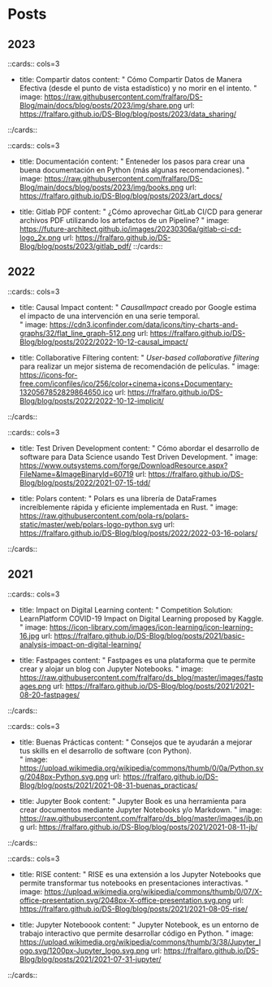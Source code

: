 # Posts

## 2023

::cards:: cols=3

- title:  Compartir datos
  content: "
  Cómo Compartir Datos de Manera Efectiva (desde el punto de vista estadístico) y no morir en el intento.
  "
  image: https://raw.githubusercontent.com/fralfaro/DS-Blog/main/docs/blog/posts/2023/img/share.png
  url: https://fralfaro.github.io/DS-Blog/blog/posts/2023/data_sharing/

::/cards::

::cards:: cols=3

- title:  Documentación
  content: "
  Enteneder los pasos para crear una buena documentación en Python (más algunas recomendaciones).
  "
  image: https://raw.githubusercontent.com/fralfaro/DS-Blog/main/docs/blog/posts/2023/img/books.png
  url: https://fralfaro.github.io/DS-Blog/blog/posts/2023/art_docs/

- title:  Gitlab PDF
  content: "
  ¿Cómo aprovechar GitLab CI/CD para generar archivos PDF utilizando los artefactos de un Pipeline?
  "
  image: https://future-architect.github.io/images/20230306a/gitlab-ci-cd-logo_2x.png
  url: https://fralfaro.github.io/DS-Blog/blog/posts/2023/gitlab_pdf/
::/cards::

## 2022

::cards:: cols=3

- title:  Causal Impact
  content: "
  *CausalImpact* creado por Google estima el impacto de una intervención en una serie temporal.  
  "
  image: https://cdn3.iconfinder.com/data/icons/tiny-charts-and-graphs/32/flat_line_graph-512.png
  url: https://fralfaro.github.io/DS-Blog/blog/posts/2022/2022-10-12-causal_impact/

- title:  Collaborative Filtering
  content: "
  *User-based collaborative filtering* para realizar un mejor sistema de recomendación de películas.
  "
  image: https://icons-for-free.com/iconfiles/ico/256/color+cinema+icons+Documentary-1320567852829864650.ico
  url: https://fralfaro.github.io/DS-Blog/blog/posts/2022/2022-10-12-implicit/

::/cards::

::cards:: cols=3

- title: Test Driven Development
  content: "
  Cómo abordar el desarrollo de software para Data Science usando Test Driven Development. 
  "
  image: https://www.outsystems.com/forge/DownloadResource.aspx?FileName=&ImageBinaryId=60719
  url: https://fralfaro.github.io/DS-Blog/blog/posts/2022/2021-07-15-tdd/

- title:  Polars
  content: "
  Polars es una librería de DataFrames increíblemente rápida y eficiente  implementada en Rust.
  "
  image: https://raw.githubusercontent.com/pola-rs/polars-static/master/web/polars-logo-python.svg
  url: https://fralfaro.github.io/DS-Blog/blog/posts/2022/2022-03-16-polars/



::/cards::

## 2021

::cards:: cols=3

- title:  Impact on Digital Learning
  content: "
  Competition Solution:  LearnPlatform  COVID-19 Impact on Digital Learning proposed by Kaggle. 
  "
  image: https://icon-library.com/images/icon-learning/icon-learning-16.jpg
  url: https://fralfaro.github.io/DS-Blog/blog/posts/2021/basic-analysis-impact-on-digital-learning/

- title:  Fastpages
  content: "
  Fastpages es una plataforma que te permite crear y alojar un blog con Jupyter Notebooks. 
  "
  image: https://raw.githubusercontent.com/fralfaro/ds_blog/master/images/fastpages.png
  url: https://fralfaro.github.io/DS-Blog/blog/posts/2021/2021-08-20-fastpages/

::/cards::

::cards:: cols=3

- title:  Buenas Prácticas
  content: "
  Consejos que te ayudarán a mejorar tus skills en el desarrollo de software (con Python).  
  "
  image: https://upload.wikimedia.org/wikipedia/commons/thumb/0/0a/Python.svg/2048px-Python.svg.png
  url: https://fralfaro.github.io/DS-Blog/blog/posts/2021/2021-08-31-buenas_practicas/

- title:  Jupyter Book
  content: "
  Jupyter Book es una herramienta para crear documentos mediante Jupyter Notebooks y/o Markdown. 
  "
  image: https://raw.githubusercontent.com/fralfaro/ds_blog/master/images/jb.png
  url: https://fralfaro.github.io/DS-Blog/blog/posts/2021/2021-08-11-jb/


::/cards::

::cards:: cols=3

- title: RISE
  content: "
  RISE es una extensión a los Jupyter Notebooks que permite transformar
  tus notebooks en presentaciones interactivas.
  "
  image: https://upload.wikimedia.org/wikipedia/commons/thumb/0/07/X-office-presentation.svg/2048px-X-office-presentation.svg.png
  url: https://fralfaro.github.io/DS-Blog/blog/posts/2021/2021-08-05-rise/

- title: Jupyter Noteboook
  content: "
  Jupyter Notebook, es un entorno de trabajo interactivo que permite desarrollar código en Python.
  "
  image: https://upload.wikimedia.org/wikipedia/commons/thumb/3/38/Jupyter_logo.svg/1200px-Jupyter_logo.svg.png
  url: https://fralfaro.github.io/DS-Blog/blog/posts/2021/2021-07-31-jupyter/

::/cards::